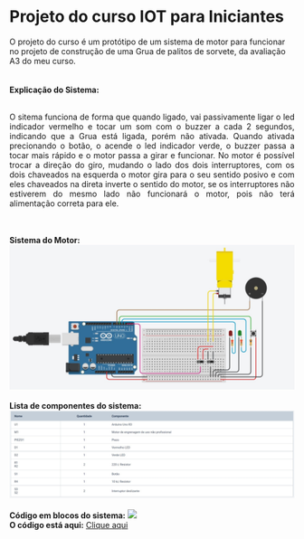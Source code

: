 # Projeto do curso IOT para Iniciantes
O projeto do curso é um protótipo de um sistema de motor para funcionar no projeto de construção de uma Grua de palitos de sorvete, da avaliação A3 do meu curso.
<br><br><br>
<b>Explicação do Sistema:</b>
<br><br>
<p align="justify">O sitema funciona de forma que quando ligado, vai passivamente ligar o led indicador vermelho e tocar um som com o buzzer a cada 2 segundos, indicando que a Grua está ligada, porém não ativada. Quando ativada precionando o botão, o acende o led indicador verde, o buzzer passa a tocar mais rápido e o motor passa a girar e funcionar. No motor é possível trocar a direção do giro, mudando o lado dos dois interruptores, com os dois chaveados na esquerda o motor gira para o seu sentido posivo e com eles chaveados na direta inverte o sentido do motor, se os interruptores não estiverem do mesmo lado não funcionará o motor, pois não terá alimentação correta para ele.</p>
<br><br>
<b>Sistema do Motor:</b>
<img src="projeto_motor_grua.jpg">
<br><br>
<b>Lista de componentes do sistema:</b>
<img src="projeto_motor_grua_lista.jpg">
<br><br>
<b>Código em blocos do sistema:</b>
<img src="projeto_motor_grua_código.jpg">
<br>
<b>O código está aqui:</b> <a href="projeto_motor_grua1.ino">Clique aqui</a>
